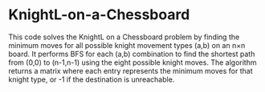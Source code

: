 # KnightL-on-a-Chessboard
This code solves the KnightL on a Chessboard problem by finding the minimum moves for all possible knight movement types (a,b) on an n×n board. It performs BFS for each (a,b) combination to find the shortest path from (0,0) to (n-1,n-1) using the eight possible knight moves. The algorithm returns a matrix where each entry represents the minimum moves for that knight type, or -1 if the destination is unreachable.
